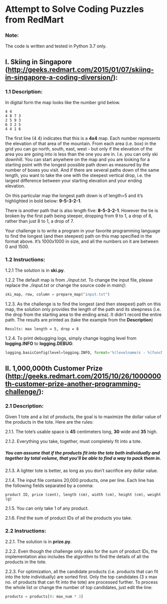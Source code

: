 # Attempt to Solve Coding Puzzles from RedMart

### Note:
The code is written and tested in Python 3.7 only.

## I. Skiing in Singapore (http://geeks.redmart.com/2015/01/07/skiing-in-singapore-a-coding-diversion/):

### 1.1 Description:
In digital form the map looks like the number grid below.

```
4 4 
4 8 7 3
2 5 9 3 
6 3 2 5 
4 4 1 6
```

The first line (4 4) indicates that this is a **4x4** map. Each number represents the elevation of that area of the mountain. From each area (i.e. box) in the grid you can go north, south, east, west - but only if the elevation of the area you are going into is less than the one you are in. I.e. you can only ski downhill. You can start anywhere on the map and you are looking for a starting point with the longest possible path down as measured by the number of boxes you visit. And if there are several paths down of the same length, you want to take the one with the steepest vertical drop, i.e. the largest difference between your starting elevation and your ending elevation.

On this particular map the longest path down is of length=5 and it’s highlighted in bold below: **9-5-3-2-1**.

There is another path that is also length five: **8-5-3-2-1**. However the tie is broken by the first path being steeper, dropping from 9 to 1, a drop of 8, rather than just 8 to 1, a drop of 7.

Your challenge is to write a program in your favorite programming language to find the longest (and then steepest) path on this map specified in the format above. It’s 1000x1000 in size, and all the numbers on it are between 0 and 1500.

### 1.2 Instructions:
1.2.1 The solution is in **ski.py**.

1.2.2 The default map is from _./input.txt_. To change the input file, please replace the _./input.txt_ or change the source code in _main()_:
```python
ski_map, row, column = prepare_map("input.txt")
```
1.2.3. As the challenge is to find the longest (and then steepest) path on this map, the solution only provides the length of the path and its steepness (i.e. the drop from the starting area to the ending area). It didn't record the entire path. The results are printed as (take the example from the **Description**)
```
Results: max length = 5, drop = 8
```
1.2.4. To print debugging logs, simply change logging level from **logging.INFO** to **logging.DEBUG**:
```python
logging.basicConfig(level=logging.INFO, format='%(levelname)s - %(funcName)s - %(lineno)d - %(message)s')
```


## II. 1,000,000th Customer Prize (http://geeks.redmart.com/2015/10/26/1000000th-customer-prize-another-programming-challenge/):

### 2.1 Description:
Given 1 tote and a list of products, the goal is to maximize the dollar value of the products in the tote. Here are the rules:

2.1.1. The tote’s usable space is **45** centimeters long, **30** wide and **35** high.

2.1.2. Everything you take, together, must completely fit into a tote.
##### You can assume that if the products fit into the tote both individually and together by total volume, that you'll be able to find a way to pack them in.

2.1.3. A lighter tote is better, as long as you don’t sacrifice any dollar value.

2.1.4. The input file contains 20,000 products, one per line. Each line has the following fields separated by a comma:
```
product ID, price (cent), length (cm), width (cm), height (cm), weight (g)
```
2.1.5. You can only take 1 of any product. 

2.1.6. Find the sum of product IDs of all the products you take. 
 
### 2.2 Instructions:
2.2.1. The solution is in **prize.py**.

2.2.2. Even though the challenge only asks for the sum of product IDs, the implementation also includes the algorithm to find the details of all the products in the tote.

2.2.3. For optimization, all the candidate products (i.e. products that can fit into the tote individually) are sorted first. Only the top candidates (3 x max no. of products that can fit into the tote) are processed further. To process the whole list or change the number of top candidates, just edit the line: 
```python
products = products[0: max_num * 3]
```
